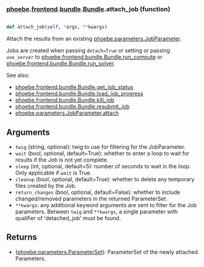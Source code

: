 ### [phoebe](phoebe.md).[frontend](phoebe.frontend.md).[bundle](phoebe.frontend.bundle.md).[Bundle](phoebe.frontend.bundle.Bundle.md).attach_job (function)


```py

def attach_job(self, *args, **kwargs)

```



Attach the results from an existing [phoebe.parameters.JobParameter](phoebe.parameters.JobParameter.md).

Jobs are created when passing `detach=True` or setting or passing
`use_server` to [phoebe.frontend.bundle.Bundle.run_compute](phoebe.frontend.bundle.Bundle.run_compute.md) or
[phoebe.frontend.bundle.Bundle.run_solver](phoebe.frontend.bundle.Bundle.run_solver.md).

See also:
* [phoebe.frontend.bundle.Bundle.get_job_status](phoebe.frontend.bundle.Bundle.get_job_status.md)
* [phoebe.frontend.bundle.Bundle.load_job_progress](phoebe.frontend.bundle.Bundle.load_job_progress.md)
* [phoebe.frontend.bundle.Bundle.kill_job](phoebe.frontend.bundle.Bundle.kill_job.md)
* [phoebe.frontend.bundle.Bundle.resubmit_job](phoebe.frontend.bundle.Bundle.resubmit_job.md)
* [phoebe.parameters.JobParameter.attach](phoebe.parameters.JobParameter.attach.md)

Arguments
------------
* `twig` (string, optional): twig to use for filtering for the JobParameter.
* `wait` (bool, optional, default=True): whether to enter a loop to wait
    for results if the Job is not yet complete.
* `sleep` (int, optional, default=5): number of seconds to wait in the loop.
    Only applicable if `wait` is True.
* `cleanup` (bool, optional, default=True): whether to delete any
    temporary files created by the Job.
* `return_changes` (bool, optional, default=False): whether to include
    changed/removed parameters in the returned ParameterSet.
* `**kwargs`: any additional keyword arguments are sent to filter for the
    Job parameters.  Between `twig` and `**kwargs`, a single parameter
    with qualifier of 'detached_job' must be found.

Returns
-----------
* ([phoebe.parameters.ParameterSet](phoebe.parameters.ParameterSet.md)): ParameterSet of the newly attached
    Parameters.

